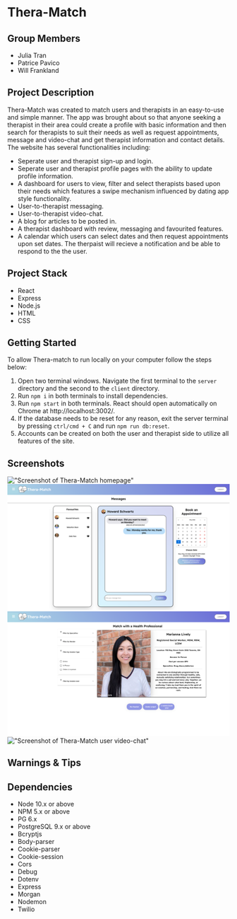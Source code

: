 Thera-Match
=========

## Group Members

- Julia Tran
- Patrice Pavico
- Will Frankland

## Project Description

Thera-Match was created to match users and therapists in an easy-to-use and simple manner. The app was brought about so that anyone seeking a therapist in their area could create a profile with basic information and then search for therapists to suit their needs as well as request appointments, message and video-chat and get therapist information and contact details.
The website has several functionalities including:

- Seperate user and therapist sign-up and login.
- Seperate user and therapist profile pages with the ability to update profile information.
- A dashboard for users to view, filter and select therapists based upon their needs which features a swipe mechanism influenced by dating app style functionality. 
- User-to-therapist messaging.
- User-to-therapist video-chat.
- A blog for articles to be posted in.
- A therapist dashboard with review, messaging and favourited features.
- A calendar which users can select dates and then request appointments upon set dates. The therpaist will recieve a notification and be able to respond to the the user.

## Project Stack

- React
- Express
- Node.js
- HTML
- CSS

## Getting Started

To allow Thera-match to run locally on your computer follow the steps below:

1. Open two terminal windows. Navigate the first terminal to the `server` directory and the second to the `client` directory.
2. Run `npm i` in both terminals to install dependencies.
3. Run `npm start` in both terminals. React should open automatically on Chrome at http://localhost:3002/.
4. If the database needs to be reset for any reason, exit the server terminal by pressing `ctrl/cmd + C` and run `npm run db:reset`.
5. Accounts can be created on both the user and therapist side to utilize all features of the site.

## Screenshots

!["Screenshot of Thera-Match homepage"](https://github.com/Juliaxtran/Thera-match/blob/master/docs/Thera-Match%20Homepage.png?raw=true)
!["Screenshot of Thera-Match user messaging page"](https://github.com/Juliaxtran/Thera-match/blob/master/docs/Thera-Match%20Messages.png?raw=true)
!["Screenshot of Thera-Match user dashboard"](https://github.com/Juliaxtran/Thera-match/blob/master/docs/Thera-Match%20Dashboard.png?raw=true)
!["Screenshot of Thera-Match user video-chat"]()


## Warnings & Tips


## Dependencies

- Node 10.x or above
- NPM 5.x or above
- PG 6.x
- PostgreSQL 9.x or above
- Bcryptjs
- Body-parser
- Cookie-parser
- Cookie-session
- Cors
- Debug
- Dotenv
- Express
- Morgan
- Nodemon
- Twilio
